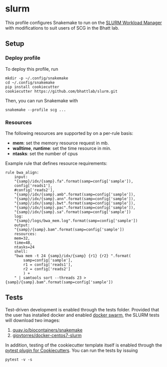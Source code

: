 # slurm

This profile configures Snakemake to run on the [SLURM Workload Manager](https://slurm.schedmd.com/) with modifications to suit
users of SCG in the Bhatt lab.

## Setup

### Deploy profile

To deploy this profile, run

	mkdir -p ~/.config/snakemake
	cd ~/.config/snakemake
	pip install cookiecutter
	cookiecutter https://github.com/bhattlab/slurm.git

Then, you can run Snakemake with

	snakemake --profile scg ...


### Resources

The following resources are supported by on a per-rule basis:

- **mem**: set the memory resource request in mb.
- **walltime**, **runtime**: set the time resource in min.
- **ntasks**: set the number of cpus

Example rule that defines resource requirements:

	rule bwa_align:
	    input:
		"{samp}/idx/{samp}.fa".format(samp=config['sample']),
		config['reads1'],
		#config['reads2'],
		"{samp}/idx/{samp}.amb".format(samp=config['sample']),
		"{samp}/idx/{samp}.ann".format(samp=config['sample']),
		"{samp}/idx/{samp}.bwt".format(samp=config['sample']),
		"{samp}/idx/{samp}.pac".format(samp=config['sample']),
		"{samp}/idx/{samp}.sa".format(samp=config['sample'])
	    log:
		"{samp}/logs/bwa_mem.log".format(samp=config['sample'])
	    output:
		"{samp}/{samp}.bam".format(samp=config['sample'])
	    resources:
		mem=32,
		time=48,
		ntasks=24
	    shell:
		"bwa mem -t 24 {samp}/idx/{samp} {r1} {r2} ".format(
		    samp=config['sample'],
		    r1 = config['reads1'],
		    r2 = config['reads2']
		    ) +
		" | samtools sort --threads 23 > {samp}/{samp}.bam".format(samp=config['sample'])


## Tests

Test-driven development is enabled through the tests folder. Provided
that the user has installed docker and enabled [docker
swarm](https://docs.docker.com/engine/swarm/), the SLURM tests will
download two images:

1. [quay.io/biocontainers/snakemake](https://quay.io/repository/biocontainers/snakemake?tab=tags)
2. [giovtorres/docker-centos7-slurm](https://github.com/giovtorres/docker-centos7-slurm)

In addition, testing of the cookiecutter template itself is enabled
through the [pytest plugin for
Cookiecutters](https://github.com/hackebrot/pytest-cookies). You can
run the tests by issuing

	pytest -v -s
